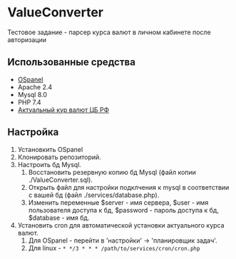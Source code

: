 # ValueConverter
 Тестовое задание - парсер курса валют в личном кабинете после авторизации

## Использованные средства
 - [OSpanel](https://ospanel.io/)
 - Apache 2.4
 - Mysql 8.0
 - PHP 7.4
 - [Актуальный кур валют ЦБ РФ](http://www.cbr.ru/scripts/XML_daily.asp)

## Настройка
 1. Установкить OSpanel
 2. Клонировать репозиторий.
 3. Настроить бд Mysql.
    1. Восстановить резервную копию бд Mysql (файл копии ./ValueConverter.sql).
    2. Открыть файл для настройки подклчения к mysql в соответствии с вашей бд (файл ./services/database.php).
    3. Изменить переменные $server - имя сервера, $user - имя пользователя доступа к бд, $password - пароль доступа к бд, $database - имя бд.
 4. Установить cron для автоматической установки актуального курса валют. 
    1. Для OSpanel - перейти в 'настройки' -> 'планировщик задач'.
    2. Для linux - `* */3 * * * /path/to/services/cron/cron.php`